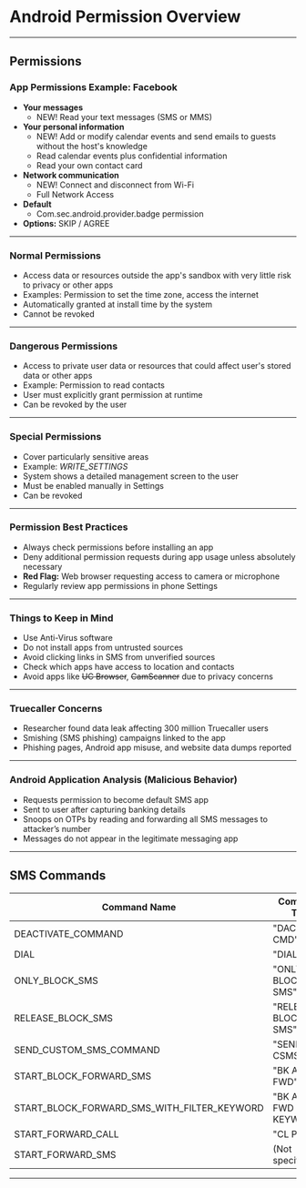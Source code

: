 # Android Permission Overview

---

## Permissions

### App Permissions Example: Facebook

- **Your messages**  
  - NEW! Read your text messages (SMS or MMS)  
- **Your personal information**  
  - NEW! Add or modify calendar events and send emails to guests without the host's knowledge  
  - Read calendar events plus confidential information  
  - Read your own contact card  
- **Network communication**  
  - NEW! Connect and disconnect from Wi-Fi  
  - Full Network Access  
- **Default**  
  - Com.sec.android.provider.badge permission  
- **Options:** SKIP / AGREE  

---

### Normal Permissions

- Access data or resources outside the app's sandbox with very little risk to privacy or other apps  
- Examples: Permission to set the time zone, access the internet  
- Automatically granted at install time by the system  
- Cannot be revoked  

---

### Dangerous Permissions

- Access to private user data or resources that could affect user's stored data or other apps  
- Example: Permission to read contacts  
- User must explicitly grant permission at runtime  
- Can be revoked by the user  

---

### Special Permissions

- Cover particularly sensitive areas  
- Example: *WRITE_SETTINGS*  
- System shows a detailed management screen to the user  
- Must be enabled manually in Settings  
- Can be revoked  

---

### Permission Best Practices

- Always check permissions before installing an app  
- Deny additional permission requests during app usage unless absolutely necessary  
- **Red Flag:** Web browser requesting access to camera or microphone  
- Regularly review app permissions in phone Settings  

---

### Things to Keep in Mind

- Use Anti-Virus software  
- Do not install apps from untrusted sources  
- Avoid clicking links in SMS from unverified sources  
- Check which apps have access to location and contacts  
- Avoid apps like ~~UC Browser~~, ~~CamScanner~~ due to privacy concerns  

---

### Truecaller Concerns

- Researcher found data leak affecting 300 million Truecaller users  
- Smishing (SMS phishing) campaigns linked to the app  
- Phishing pages, Android app misuse, and website data dumps reported  

---

### Android Application Analysis (Malicious Behavior)

- Requests permission to become default SMS app  
- Sent to user after capturing banking details  
- Snoops on OTPs by reading and forwarding all SMS messages to attacker’s number  
- Messages do not appear in the legitimate messaging app  

---

## SMS Commands

| Command Name                        | Command Text                |
|-----------------------------------|-----------------------------|
| DEACTIVATE_COMMAND                 | "DACT ALL CMD"              |
| DIAL                              | "DIAL"                     |
| ONLY_BLOCK_SMS                    | "ONLY BLOCK SMS"            |
| RELEASE_BLOCK_SMS                 | "RELEASE BLOCK SMS"         |
| SEND_CUSTOM_SMS_COMMAND           | "SEND CSMS"                 |
| START_BLOCK_FORWARD_SMS           | "BK ALL TXT FWD"            |
| START_BLOCK_FORWARD_SMS_WITH_FILTER_KEYWORD | "BK ALL TXT FWD WITH KEYWORDS" |
| START_FORWARD_CALL                | "CL PWD"                   |
| START_FORWARD_SMS                 | (Not specified)             |

---
